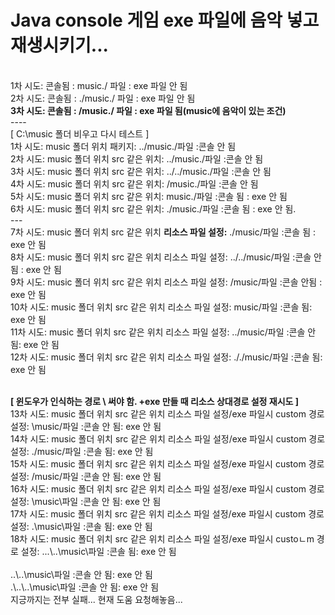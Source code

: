 <h1>Java console 게임 exe 파일에 음악 넣고 재생시키기...</h1>
<br/>
1차 시도: 콘솔됨 : music./ 파일 : exe 파일 안 됨<br/>
2차 시도: 콘솔됨 : ./music./ 파일 : exe 파일 안 됨<br/>
<Strong>3차 시도: 콘솔됨 : /music./ 파일 : exe 파일 됨(music에 음악이 있는 조건)</Strong><br/>
----<br/>
[ C:\music 폴더 비우고 다시 테스트 ]<br/>
1차 시도: music 폴더 위치 패키지: ../music./파일 :콘솔 안 됨<br/>
2차 시도: music 폴더 위치 src 같은 위치: ../music./파일 :콘솔 안 됨<br/>
3차 시도: music 폴더 위치 src 같은 위치: ../../music./파일 :콘솔 안 됨<br/>
4차 시도: music 폴더 위치 src 같은 위치: /music./파일 :콘솔 안 됨<br/>
5차 시도: music 폴더 위치 src 같은 위치: music./파일 :콘솔 됨 : exe 안 됨<br/>
6차 시도: music 폴더 위치 src 같은 위치: ./music./파일 :콘솔 됨 : exe 안 됨.<br/>
--- <br/>
7차 시도: music 폴더 위치 src 같은 위치 <strong>리소스 파일 설정:</strong>  ./music/파일 :콘솔 됨 : exe 안 됨<br/>
8차 시도: music 폴더 위치 src 같은 위치 리소스 파일 설정: ../../music/파일 :콘솔 안됨 : exe 안 됨<br/>
9차 시도: music 폴더 위치 src 같은 위치 리소스 파일 설정: /music/파일 :콘솔 안됨 : exe 안 됨<br/>
10차 시도: music 폴더 위치 src 같은 위치 리소스 파일 설정: music/파일 :콘솔 됨: exe 안 됨<br/>
11차 시도: music 폴더 위치 src 같은 위치 리소스 파일 설정: ../music/파일 :콘솔 안됨: exe 안 됨<br/>
12차 시도: music 폴더 위치 src 같은 위치 리소스 파일 설정: ././music/파일 :콘솔 됨: exe 안 됨<br/><br/>

<strong>[ 윈도우가 인식하는 경로 \\ 써야 함. +exe 만들 때 리소스 상대경로 설정 재시도 ] </strong><br/>
13차 시도: music 폴더 위치 src 같은 위치 리소스 파일 설정/exe 파일시 custom 경로 설정: \\music/파일 :콘솔 안 됨: exe 안 됨<br/>
14차 시도: music 폴더 위치 src 같은 위치 리소스 파일 설정/exe 파일시 custom 경로 설정: ./music/파일 :콘솔 됨: exe 안 됨<br/>
15차 시도: music 폴더 위치 src 같은 위치 리소스 파일 설정/exe 파일시 custom 경로 설정: /music/파일 :콘솔 안 됨: exe 안 됨<br/>
16차 시도: music 폴더 위치 src 같은 위치 리소스 파일 설정/exe 파일시 custom 경로 설정: \\music\\파일 :콘솔 안 됨: exe 안 됨<br/>
17차 시도: music 폴더 위치 src 같은 위치 리소스 파일 설정/exe 파일시 custom 경로 설정: .\\music\\파일 :콘솔 됨: exe 안 됨<br/>
18차 시도: music 폴더 위치 src 같은 위치 리소스 파일 설정/exe 파일시 custoㄴm 경로 설정: ...\\..\\music\\파일 :콘솔 됨: exe 안 됨<br/>
<br/>          ..\\..\\music\\파일 :콘솔 안 됨: exe 안 됨
<br/>          .\\..\\..\\music\\파일 :콘솔 안 됨: exe 안 됨
<br/>지긍까지는 전부 실패... 현재 도움 요청해놓음... 
